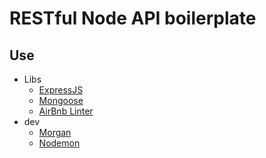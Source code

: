 # RESTful Node API boilerplate
## Use

* Libs
    * [ExpressJS](http://expressjs.com/)
    * [Mongoose](http://mongoosejs.com/)
    * [AirBnb Linter](https://github.com/airbnb/javascript)
* dev
    * [Morgan](https://github.com/expressjs/morgan)
    * [Nodemon](https://github.com/remy/nodemon/)
